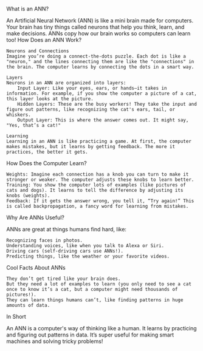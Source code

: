What is an ANN?

An Artificial Neural Network (ANN) is like a mini brain made for computers. Your brain has tiny things called neurons that help you think, learn, and make decisions. ANNs copy how our brain works so computers can learn too!
How Does an ANN Work?

    Neurons and Connections
    Imagine you’re doing a connect-the-dots puzzle. Each dot is like a "neuron," and the lines connecting them are like the "connections" in the brain. The computer learns by connecting the dots in a smart way.

    Layers
    Neurons in an ANN are organized into layers:
        Input Layer: Like your eyes, ears, or hands—it takes in information. For example, if you show the computer a picture of a cat, this layer looks at the picture.
        Hidden Layers: These are the busy workers! They take the input and figure out patterns, like recognizing the cat's ears, tail, or whiskers.
        Output Layer: This is where the answer comes out. It might say, "Yes, that’s a cat!"

    Learning
    Learning in an ANN is like practicing a game. At first, the computer makes mistakes, but it learns by getting feedback. The more it practices, the better it gets.

How Does the Computer Learn?

    Weights: Imagine each connection has a knob you can turn to make it stronger or weaker. The computer adjusts these knobs to learn better.
    Training: You show the computer lots of examples (like pictures of cats and dogs). It learns to tell the difference by adjusting its knobs (weights).
    Feedback: If it gets the answer wrong, you tell it, “Try again!” This is called backpropagation, a fancy word for learning from mistakes.

Why Are ANNs Useful?

ANNs are great at things humans find hard, like:

    Recognizing faces in photos.
    Understanding voices, like when you talk to Alexa or Siri.
    Driving cars (self-driving cars use ANNs!).
    Predicting things, like the weather or your favorite videos.

Cool Facts About ANNs

    They don’t get tired like your brain does.
    But they need a lot of examples to learn (you only need to see a cat once to know it’s a cat, but a computer might need thousands of pictures!).
    They can learn things humans can’t, like finding patterns in huge amounts of data.

In Short

An ANN is a computer's way of thinking like a human. It learns by practicing and figuring out patterns in data. It’s super useful for making smart machines and solving tricky problems!